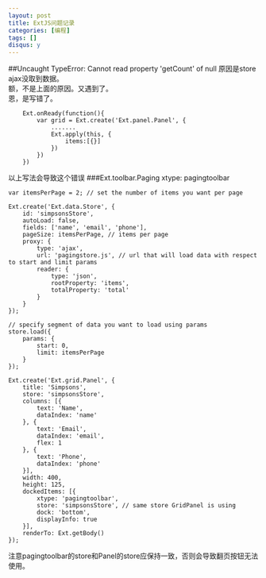 ```yaml
---
layout: post
title: ExtJS问题记录
categories: [编程]
tags: []
disqus: y
---
```

##Uncaught TypeError: Cannot read property 'getCount' of null
原因是store ajax没取到数据。    
额，不是上面的原因。又遇到了。  
恩，是写错了。    

        Ext.onReady(function(){
            var grid = Ext.create('Ext.panel.Panel', {
                .......
                Ext.apply(this, {
                    items:[{}]    
                })    
            })
        })  

以上写法会导致这个错误
###Ext.toolbar.Paging xtype: pagingtoolbar

    var itemsPerPage = 2; // set the number of items you want per page

    Ext.create('Ext.data.Store', {
        id: 'simpsonsStore',
        autoLoad: false,
        fields: ['name', 'email', 'phone'],
        pageSize: itemsPerPage, // items per page
        proxy: {
            type: 'ajax',
            url: 'pagingstore.js', // url that will load data with respect to start and limit params
            reader: {
                type: 'json',
                rootProperty: 'items',
                totalProperty: 'total'
            }
        }
    });

    // specify segment of data you want to load using params
    store.load({
        params: {
            start: 0,
            limit: itemsPerPage
        }
    });

    Ext.create('Ext.grid.Panel', {
        title: 'Simpsons',
        store: 'simpsonsStore',
        columns: [{
            text: 'Name',
            dataIndex: 'name'
        }, {
            text: 'Email',
            dataIndex: 'email',
            flex: 1
        }, {
            text: 'Phone',
            dataIndex: 'phone'
        }],
        width: 400,
        height: 125,
        dockedItems: [{
            xtype: 'pagingtoolbar',
            store: 'simpsonsStore', // same store GridPanel is using
            dock: 'bottom',
            displayInfo: true
        }],
        renderTo: Ext.getBody()
    });

注意pagingtoolbar的store和Panel的store应保持一致，否则会导致翻页按钮无法使用。